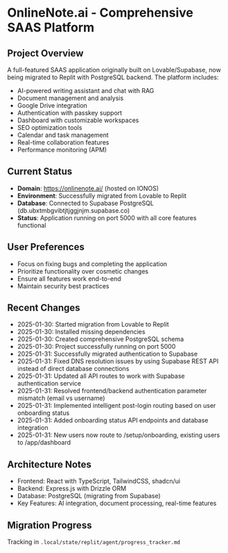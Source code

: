 # OnlineNote.ai - Comprehensive SAAS Platform

## Project Overview
A full-featured SAAS application originally built on Lovable/Supabase, now being migrated to Replit with PostgreSQL backend. The platform includes:

- AI-powered writing assistant and chat with RAG
- Document management and analysis 
- Google Drive integration
- Authentication with passkey support
- Dashboard with customizable workspaces
- SEO optimization tools
- Calendar and task management
- Real-time collaboration features
- Performance monitoring (APM)

## Current Status
- **Domain**: https://onlinenote.ai/ (hosted on IONOS)
- **Environment**: Successfully migrated from Lovable to Replit
- **Database**: Connected to Supabase PostgreSQL (db.ubxtmbgvibtjtjggjnjm.supabase.co)
- **Status**: Application running on port 5000 with all core features functional

## User Preferences
- Focus on fixing bugs and completing the application
- Prioritize functionality over cosmetic changes
- Ensure all features work end-to-end
- Maintain security best practices

## Recent Changes
- 2025-01-30: Started migration from Lovable to Replit
- 2025-01-30: Installed missing dependencies
- 2025-01-30: Created comprehensive PostgreSQL schema
- 2025-01-30: Project successfully running on port 5000
- 2025-01-31: Successfully migrated authentication to Supabase
- 2025-01-31: Fixed DNS resolution issues by using Supabase REST API instead of direct database connections
- 2025-01-31: Updated all API routes to work with Supabase authentication service
- 2025-01-31: Resolved frontend/backend authentication parameter mismatch (email vs username)
- 2025-01-31: Implemented intelligent post-login routing based on user onboarding status
- 2025-01-31: Added onboarding status API endpoints and database integration
- 2025-01-31: New users now route to /setup/onboarding, existing users to /app/dashboard

## Architecture Notes
- Frontend: React with TypeScript, TailwindCSS, shadcn/ui
- Backend: Express.js with Drizzle ORM
- Database: PostgreSQL (migrating from Supabase)
- Key Features: AI integration, document processing, real-time features

## Migration Progress
Tracking in `.local/state/replit/agent/progress_tracker.md`